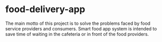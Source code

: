 # food-delivery-app
The main motto of this project is to solve the problems faced by food service providers and consumers. Smart food app system is intended to save time of waiting in the cafeteria or in front of the food providers. 
